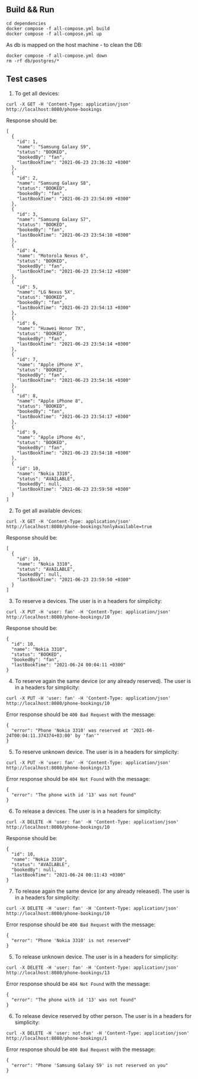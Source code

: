 ## Build && Run

```
cd dependencies
docker compose -f all-compose.yml build
docker compose -f all-compose.yml up
```

As db is mapped on the host machine - to clean the DB:
```
docker compose -f all-compose.yml down
rm -rf db/postgres/*
```

## Test cases
1. To get all devices:
```
curl -X GET -H 'Content-Type: application/json' http://localhost:8080/phone-bookings
```

Response should be:
```
[
  {
    "id": 1,
    "name": "Samsung Galaxy S9",
    "status": "BOOKED",
    "bookedBy": "fan",
    "lastBookTime": "2021-06-23 23:36:32 +0300"
  },
  {
    "id": 2,
    "name": "Samsung Galaxy S8",
    "status": "BOOKED",
    "bookedBy": "fan",
    "lastBookTime": "2021-06-23 23:54:09 +0300"
  },
  {
    "id": 3,
    "name": "Samsung Galaxy S7",
    "status": "BOOKED",
    "bookedBy": "fan",
    "lastBookTime": "2021-06-23 23:54:10 +0300"
  },
  {
    "id": 4,
    "name": "Motorola Nexus 6",
    "status": "BOOKED",
    "bookedBy": "fan",
    "lastBookTime": "2021-06-23 23:54:12 +0300"
  },
  {
    "id": 5,
    "name": "LG Nexus 5X",
    "status": "BOOKED",
    "bookedBy": "fan",
    "lastBookTime": "2021-06-23 23:54:13 +0300"
  },
  {
    "id": 6,
    "name": "Huawei Honor 7X",
    "status": "BOOKED",
    "bookedBy": "fan",
    "lastBookTime": "2021-06-23 23:54:14 +0300"
  },
  {
    "id": 7,
    "name": "Apple iPhone X",
    "status": "BOOKED",
    "bookedBy": "fan",
    "lastBookTime": "2021-06-23 23:54:16 +0300"
  },
  {
    "id": 8,
    "name": "Apple iPhone 8",
    "status": "BOOKED",
    "bookedBy": "fan",
    "lastBookTime": "2021-06-23 23:54:17 +0300"
  },
  {
    "id": 9,
    "name": "Apple iPhone 4s",
    "status": "BOOKED",
    "bookedBy": "fan",
    "lastBookTime": "2021-06-23 23:54:18 +0300"
  }, 
  {
    "id": 10,
    "name": "Nokia 3310",
    "status": "AVAILABLE",
    "bookedBy": null,
    "lastBookTime": "2021-06-23 23:59:50 +0300"
  }
]
```

2. To get all available devices:
```
curl -X GET -H 'Content-Type: application/json' http://localhost:8080/phone-bookings?onlyAvailable=true
```

Response should be:
```
[
  {
    "id": 10,
    "name": "Nokia 3310",
    "status": "AVAILABLE",
    "bookedBy": null,
    "lastBookTime": "2021-06-23 23:59:50 +0300"
  }
]
```

3. To reserve a devices. The user is in a headers for simplicity:
```
curl -X PUT -H 'user: fan' -H 'Content-Type: application/json' http://localhost:8080/phone-bookings/10
```

Response should be:
```
{
  "id": 10,
  "name": "Nokia 3310",
  "status": "BOOKED",
  "bookedBy": "fan",
  "lastBookTime": "2021-06-24 00:04:11 +0300"
}
```

4. To reserve again the same device (or any already reserved). The user is in a headers for simplicity:
```
curl -X PUT -H 'user: fan' -H 'Content-Type: application/json' http://localhost:8080/phone-bookings/10
```

Error response should be `400 Bad Request` with the message:
```
{
  "error": "Phone 'Nokia 3310' was reserved at '2021-06-24T00:04:11.374374+03:00' by 'fan'"
}
```

5. To reserve unknown device. The user is in a headers for simplicity:
```
curl -X PUT -H 'user: fan' -H 'Content-Type: application/json' http://localhost:8080/phone-bookings/13
```

Error response should be `404 Not Found` with the message:
```
{
  "error": "The phone with id '13' was not found"
}
```

6. To release a devices. The user is in a headers for simplicity:
```
curl -X DELETE -H 'user: fan' -H 'Content-Type: application/json' http://localhost:8080/phone-bookings/10
```

Response should be:
```
{
  "id": 10,
  "name": "Nokia 3310",
  "status": "AVAILABLE",
  "bookedBy": null,
  "lastBookTime": "2021-06-24 00:11:43 +0300"
}
```

7. To release again the same device (or any already released). The user is in a headers for simplicity:
```
curl -X DELETE -H 'user: fan' -H 'Content-Type: application/json' http://localhost:8080/phone-bookings/10
```

Error response should be `400 Bad Request` with the message:
```
{
  "error": "Phone 'Nokia 3310' is not reserved"
}
```

5. To release unknown device. The user is in a headers for simplicity:
```
curl -X DELETE -H 'user: fan' -H 'Content-Type: application/json' http://localhost:8080/phone-bookings/13
```

Error response should be `404 Not Found` with the message:
```
{
  "error": "The phone with id '13' was not found"
}
```

6. To release device reserved by other person. The user is in a headers for simplicity:
```
curl -X DELETE -H 'user: not-fan' -H 'Content-Type: application/json' http://localhost:8080/phone-bookings/1
```

Error response should be `400 Bad Request` with the message:
```
{
  "error": "Phone 'Samsung Galaxy S9' is not reserved on you"
}
```
